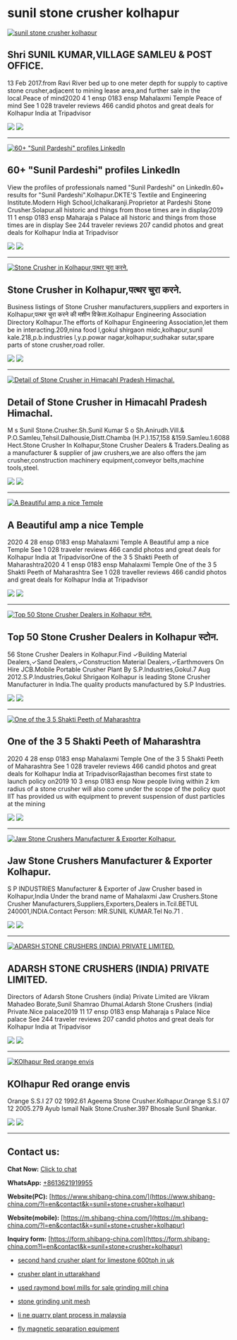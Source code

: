 # sunil stone crusher kolhapur

<a href="https://swt.shibang-china.com/?l=en&img&k=sunil+stone+crusher+kolhapur" target="_blank">![sunil stone crusher kolhapur](http://static.shibang-china.com/all-800x300/1472.jpg)</a>

## Shri SUNIL KUMAR,VILLAGE SAMLEU &amp; POST OFFICE.
13 Feb 2017.from Ravi River bed up to one meter depth for supply to captive stone crusher,adjacent to mining lease area,and further sale in the local.Peace of mind2020 4 1 ensp 0183 ensp Mahalaxmi Temple Peace of mind See 1 028 traveler reviews 466 candid photos and great deals for Kolhapur India at Tripadvisor


<a href="https://whatsapp.shibangsoft.com/WhatsApp.php" target="_blank" title="WhatsApp">![](http://static.shibang-china.com/icon/whatsapp.png)</a> <a href="https://swt.shibang-china.com/?l=en&icon&k=sunil+stone+crusher+kolhapur" target="_blank">![](http://static.shibang-china.com/icon/chat-en.png)</a>

---

<a href="https://swt.shibang-china.com/?l=en&img&k=sunil+stone+crusher+kolhapur" target="_blank">![60+ &quot;Sunil Pardeshi&quot; profiles LinkedIn](http://static.shibang-china.com/all-800x300/354.jpg)</a>

## 60+ &quot;Sunil Pardeshi&quot; profiles LinkedIn
View the profiles of professionals named &quot;Sunil Pardeshi&quot; on LinkedIn.60+ results for &quot;Sunil Pardeshi&quot;.Kolhapur.DKTE&#39;S Textile and Engineering Institute.Modern High School,Ichalkaranji.Proprietor at Pardeshi Stone Crusher.Solapur.all historic and things from those times are in display2019 11 1 ensp 0183 ensp Maharaja s Palace all historic and things from those times are in display See 244 traveler reviews 207 candid photos and great deals for Kolhapur India at Tripadvisor


<a href="https://whatsapp.shibangsoft.com/WhatsApp.php" target="_blank" title="WhatsApp">![](http://static.shibang-china.com/icon/whatsapp.png)</a> <a href="https://swt.shibang-china.com/?l=en&icon&k=sunil+stone+crusher+kolhapur" target="_blank">![](http://static.shibang-china.com/icon/chat-en.png)</a>

---

<a href="https://swt.shibang-china.com/?l=en&img&k=sunil+stone+crusher+kolhapur" target="_blank">![Stone Crusher in Kolhapur,पत्थर चुरा करने.](http://static.shibang-china.com/all-800x300/498.jpg)</a>

## Stone Crusher in Kolhapur,पत्थर चुरा करने.
Business listings of Stone Crusher manufacturers,suppliers and exporters in Kolhapur,पत्थर चुरा करने की मशीन विक्रेता.Kolhapur Engineering Association Directory Kolhapur.The efforts of Kolhapur Engineering Association,let them be in interacting.209,nina food l,gokul shirgaon midc,kolhapur,sunil kale.218,p.b.industries l,y.p.powar nagar,kolhapur,sudhakar sutar,spare parts of stone crusher,road roller.


<a href="https://whatsapp.shibangsoft.com/WhatsApp.php" target="_blank" title="WhatsApp">![](http://static.shibang-china.com/icon/whatsapp.png)</a> <a href="https://swt.shibang-china.com/?l=en&icon&k=sunil+stone+crusher+kolhapur" target="_blank">![](http://static.shibang-china.com/icon/chat-en.png)</a>

---

<a href="https://swt.shibang-china.com/?l=en&img&k=sunil+stone+crusher+kolhapur" target="_blank">![Detail of Stone Crusher in Himacahl Pradesh Himachal.](http://static.shibang-china.com/all-800x300/1464.jpg)</a>

## Detail of Stone Crusher in Himacahl Pradesh Himachal.
M s Sunil Stone.Crusher.Sh.Sunil Kumar S o Sh.Anirudh.Vill.&amp; P.O.Samleu,Tehsil.Dalhousie,Distt.Chamba (H.P.).157,158 &amp;159.Samleu.1.6088 Hect.Stone Crusher In Kolhapur,Stone Crusher Dealers &amp; Traders.Dealing as a manufacturer &amp; supplier of jaw crushers,we are also offers the jam crusher,construction machinery equipment,conveyor belts,machine tools,steel.


<a href="https://whatsapp.shibangsoft.com/WhatsApp.php" target="_blank" title="WhatsApp">![](http://static.shibang-china.com/icon/whatsapp.png)</a> <a href="https://swt.shibang-china.com/?l=en&icon&k=sunil+stone+crusher+kolhapur" target="_blank">![](http://static.shibang-china.com/icon/chat-en.png)</a>

---

<a href="https://swt.shibang-china.com/?l=en&img&k=sunil+stone+crusher+kolhapur" target="_blank">![A Beautiful amp a nice Temple](http://static.shibang-china.com/all-800x300/349.jpg)</a>

## A Beautiful amp a nice Temple
2020 4 28 ensp 0183 ensp Mahalaxmi Temple A Beautiful amp a nice Temple See 1 028 traveler reviews 466 candid photos and great deals for Kolhapur India at TripadvisorOne of the 3 5 Shakti Peeth of Maharashtra2020 4 1 ensp 0183 ensp Mahalaxmi Temple One of the 3 5 Shakti Peeth of Maharashtra See 1 028 traveller reviews 466 candid photos and great deals for Kolhapur India at Tripadvisor


<a href="https://whatsapp.shibangsoft.com/WhatsApp.php" target="_blank" title="WhatsApp">![](http://static.shibang-china.com/icon/whatsapp.png)</a> <a href="https://swt.shibang-china.com/?l=en&icon&k=sunil+stone+crusher+kolhapur" target="_blank">![](http://static.shibang-china.com/icon/chat-en.png)</a>

---

<a href="https://swt.shibang-china.com/?l=en&img&k=sunil+stone+crusher+kolhapur" target="_blank">![Top 50 Stone Crusher Dealers in Kolhapur स्टोन.](http://static.shibang-china.com/all-800x300/502.jpg)</a>

## Top 50 Stone Crusher Dealers in Kolhapur स्टोन.
56 Stone Crusher Dealers in Kolhapur.Find ✓Building Material Dealers,✓Sand Dealers,✓Construction Material Dealers,✓Earthmovers On Hire JCB.Mobile Portable Crusher Plant By S.P.Industries,Gokul.7 Aug 2012.S.P.Industries,Gokul Shrigaon Kolhapur is leading Stone Crusher Manufacturer in India.The quality products manufactured by S.P Industries.


<a href="https://whatsapp.shibangsoft.com/WhatsApp.php" target="_blank" title="WhatsApp">![](http://static.shibang-china.com/icon/whatsapp.png)</a> <a href="https://swt.shibang-china.com/?l=en&icon&k=sunil+stone+crusher+kolhapur" target="_blank">![](http://static.shibang-china.com/icon/chat-en.png)</a>

---

<a href="https://swt.shibang-china.com/?l=en&img&k=sunil+stone+crusher+kolhapur" target="_blank">![One of the 3 5 Shakti Peeth of Maharashtra](http://static.shibang-china.com/all-800x300/252.jpg)</a>

## One of the 3 5 Shakti Peeth of Maharashtra
2020 4 28 ensp 0183 ensp Mahalaxmi Temple One of the 3 5 Shakti Peeth of Maharashtra See 1 028 traveler reviews 466 candid photos and great deals for Kolhapur India at TripadvisorRajasthan becomes first state to launch policy on2019 10 3 ensp 0183 ensp Now people living within 2 km radius of a stone crusher will also come under the scope of the policy quot IIT has provided us with equipment to prevent suspension of dust particles at the mining


<a href="https://whatsapp.shibangsoft.com/WhatsApp.php" target="_blank" title="WhatsApp">![](http://static.shibang-china.com/icon/whatsapp.png)</a> <a href="https://swt.shibang-china.com/?l=en&icon&k=sunil+stone+crusher+kolhapur" target="_blank">![](http://static.shibang-china.com/icon/chat-en.png)</a>

---

<a href="https://swt.shibang-china.com/?l=en&img&k=sunil+stone+crusher+kolhapur" target="_blank">![Jaw Stone Crushers Manufacturer &amp; Exporter Kolhapur.](http://static.shibang-china.com/all-800x300/282.jpg)</a>

## Jaw Stone Crushers Manufacturer &amp; Exporter Kolhapur.
S P INDUSTRIES Manufacturer &amp; Exporter of Jaw Crusher based in Kolhapur,India Under the brand name of Mahalaxmi Jaw Crushers.Stone Crusher Manufacturers,Suppliers,Exporters,Dealers in.Tcil.BETUL 240001,INDIA.Contact Person: MR.SUNIL KUMAR.Tel No.71 .


<a href="https://whatsapp.shibangsoft.com/WhatsApp.php" target="_blank" title="WhatsApp">![](http://static.shibang-china.com/icon/whatsapp.png)</a> <a href="https://swt.shibang-china.com/?l=en&icon&k=sunil+stone+crusher+kolhapur" target="_blank">![](http://static.shibang-china.com/icon/chat-en.png)</a>

---

<a href="https://swt.shibang-china.com/?l=en&img&k=sunil+stone+crusher+kolhapur" target="_blank">![ADARSH STONE CRUSHERS (INDIA) PRIVATE LIMITED.](http://static.shibang-china.com/all-800x300/933.jpg)</a>

## ADARSH STONE CRUSHERS (INDIA) PRIVATE LIMITED.
Directors of Adarsh Stone Crushers (india) Private Limited are Vikram Mahadeo Borate,Sunil Shamrao Dhumal.Adarsh Stone Crushers (india) Private.Nice palace2019 11 17 ensp 0183 ensp Maharaja s Palace Nice palace See 244 traveler reviews 207 candid photos and great deals for Kolhapur India at Tripadvisor


<a href="https://whatsapp.shibangsoft.com/WhatsApp.php" target="_blank" title="WhatsApp">![](http://static.shibang-china.com/icon/whatsapp.png)</a> <a href="https://swt.shibang-china.com/?l=en&icon&k=sunil+stone+crusher+kolhapur" target="_blank">![](http://static.shibang-china.com/icon/chat-en.png)</a>

---

<a href="https://swt.shibang-china.com/?l=en&img&k=sunil+stone+crusher+kolhapur" target="_blank">![KOlhapur Red orange envis](http://static.shibang-china.com/all-800x300/1028.jpg)</a>

## KOlhapur Red orange envis
Orange S.S.I 27 02 1992.61 Ageema Stone Crusher.Kolhapur.Orange S.S.I 07 12 2005.279 Ayub Ismail Naik Stone.Crusher.397 Bhosale Sunil Shankar.

<a href="https://whatsapp.shibangsoft.com/WhatsApp.php" target="_blank" title="WhatsApp">![](http://static.shibang-china.com/icon/whatsapp.png)</a> <a href="https://swt.shibang-china.com/?l=en&icon&k=sunil+stone+crusher+kolhapur" target="_blank">![](http://static.shibang-china.com/icon/chat-en.png)</a>

---
## Contact us:

**Chat Now:** [Click to chat](https://swt.shibang-china.com?l=en&contact&k=sunil+stone+crusher+kolhapur)

**WhatsApp:**  [+8613621919955](https://whatsapp.shibangsoft.com/WhatsApp.php)

**Website(PC):** [https://www.shibang-china.com/](https://www.shibang-china.com/?l=en&contact&k=sunil+stone+crusher+kolhapur)

**Website(mobile):** [https://m.shibang-china.com/](https://m.shibang-china.com/?l=en&contact&k=sunil+stone+crusher+kolhapur)

**Inquiry form:** [https://form.shibang-china.com](https://form.shibang-china.com?l=en&contact&k=sunil+stone+crusher+kolhapur)

* [second hand crusher plant for limestone 600tph in uk](../167/second%20hand%20crusher%20plant%20for%20limestone%20600tph%20in%20uk.md)

* [crusher plant in uttarakhand](../166/crusher%20plant%20in%20uttarakhand.md)

* [used raymond bowl mills for sale grinding mill china](../164/used%20raymond%20bowl%20mills%20for%20sale%20grinding%20mill%20china.md)

* [stone grinding unit mesh](../162/stone%20grinding%20unit%20mesh.md)

* [li ne quarry plant process in malaysia](../164/li%20ne%20quarry%20plant%20process%20in%20malaysia.md)

* [fly magnetic separation equipment](../165/fly%20magnetic%20separation%20equipment.md)